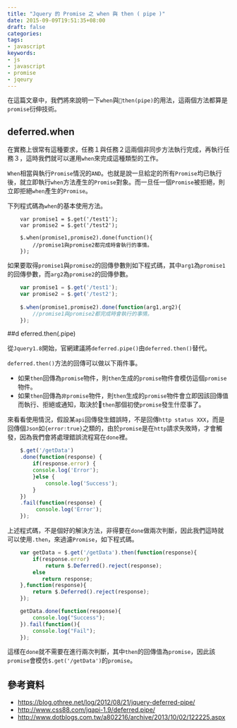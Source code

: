 ```yaml
---
title: "Jquery 的 Promise 之 when 與 then ( pipe )"
date: 2015-09-09T19:51:35+08:00
draft: false
categories:
tags: 
- javascript
keywords:
- js
- javascript
- promise 
- jqeury
---
```



在這篇文章中，我們將來說明一下`when`與`then(pipe)`的用法，這兩個方法都算是`promise`衍伸技術。

## deferred.when

在實務上很常有這種要求，任務１與任務２這兩個非同步方法執行完成，再執行任務３，這時我們就可以運用`when`來完成這種類型的工作。

`When`相當與執行`Promise`情況的`AND`。也就是說一旦給定的所有`Promise`均已執行後，就立即執行`when`方法產生的`Promise`對象。而一旦任一個`Promise`被拒絕，則立即拒絕`when`產生的`Promise`。

下列程式碼為`when`的基本使用方法。

```JS
	var promise1 = $.get('/test1');
	var promise2 = $.get('/test2');
	
	$.when(promise1,promise2).done(function(){
		//promise1與promise2都完成時會執行的事情。
	});
```

如果要取得`promise1`與`promise2`的回傳參數則如下程式碼，其中`arg1`為`promise1`的回傳參數，而`arg2`為`promise2`的回傳參數。

```js
	var promise1 = $.get('/test1');
	var promise2 = $.get('/test2');
	
	$.when(promise1,promise2).done(function(arg1,arg2){
		//promise1與promise2都完成時會執行的事情。
	});
```

##d eferred.then(.pipe)

從`Jquery1.8`開始，官網建議將`deferred.pipe()`由`deferred.then()`替代。

`deferred.then()`方法的回傳可以做以下兩件事。

* 如果`then`回傳為`promise`物件，則`then`生成的`promise`物件會模仿這個`promise`物件。
* 如果`then`回傳為`非promise`物件，則`then`生成的`promise`物件會立即因該回傳值而執行、拒絕或通知，取決於`then`那個初使`promise`發生什麼事了。

來看看使用情況，假設某`api`回傳發生錯誤時，不是回傳`http status XXX`，而是回傳個`Json`如`{error:true}`之類的，由於`promise`是在`http`請求失敗時，才會觸發，因為我們會將處理錯誤流程寫在`done`裡。

```js
	$.get('/getData')
  	.done(function(response) {
   	   	if(response.error) {
       	console.log('Error');
    	}else {
        	console.log('Success');
      	}
	})
	.fail(function(response) {
   		 console.log('Error');
	});
```

上述程式碼，不是個好的解決方法，非得要在`done`做兩次判斷，因此我們這時就可以使用`.then`，來過濾`Promise`，如下程式碼。

```js
	var getData = $.get('/getData').then(function(response){
		if(response.error)
			return $.Deferred().reject(response);
		else
		   return response;
	},function(response){
		return $.Deferred().reject(response);
	});	

	getData.done(function(response){
		console.log("Success");
	}).fail(function(){
		console.log("Fail");
	});
```

這樣在`done`就不需要在進行兩次判斷，其中`then`的回傳值為`promise`，因此該`promise`會模仿`$.get('/getData')`的`promise`。

## 參考資料

* https://blog.othree.net/log/2012/08/21/jquery-deferred-pipe/
* http://www.css88.com/jqapi-1.9/deferred.pipe/
* http://www.dotblogs.com.tw/a802216/archive/2013/10/02/122225.aspx